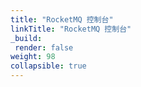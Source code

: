 ```yaml
---
title: "RocketMQ 控制台"
linkTitle: "RocketMQ 控制台"
_build:
 render: false 
weight: 98
collapsible: true
---
```


